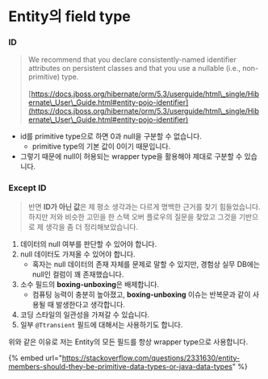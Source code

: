 # Entity의 field type

### ID

> We recommend that you declare consistently-named identifier attributes on persistent classes and that you use a nullable (i.e., non-primitive) type.\
> \
> [https://docs.jboss.org/hibernate/orm/5.3/userguide/html\_single/Hibernate\_User\_Guide.html#entity-pojo-identifier](https://docs.jboss.org/hibernate/orm/5.3/userguide/html\_single/Hibernate\_User\_Guide.html#entity-pojo-identifier)

* id를 primitive type으로 하면 0과 null을 구분할 수 없습니다.
  * primitive type의 기본 값이 0이기 때문입니다.
* 그렇기 때문에 null이 허용되는 wrapper type을 활용해야 제대로 구분할 수 있습니다.

### Except ID

> 반면 **ID가 아닌 값**은 제 평소 생각과는 다르게 명백한 근거를 찾기 힘들었습니다.\
> 하지만 저와 비슷한 고민을 한 스택 오버 플로우의 질문을 찾았고 그것을 기반으로 제 생각을 좀 더 정리해보았습니다.

1. 데이터의 null 여부를 판단할 수 있어야 합니다.
2. null 데이터도 가져올 수 있어야 합니다.
   * 혹자는 null 데이터의 존재 자체를 문제로 말할 수 있지만, 경험상 실무 DB에는 null인 컬럼이 꽤 존재했습니다.
3. 소수 필드의 **boxing-unboxing**은 배제합니다.
   * 컴퓨팅 능력이 충분히 높아졌고, **boxing-unboxing** 이슈는 반복문과 같이 사용될 때 발생한다고 생각합니다.
4. 코딩 스타일의 일관성을 가져갈 수 있습니다.
5. 일부 `@Ttransient` 필드에 대해서는 사용하기도 합니다.

위와 같은 이유로 저는 Entity의 모든 필드를 항상 wrapper type으로 사용합니다.

{% embed url="https://stackoverflow.com/questions/2331630/entity-members-should-they-be-primitive-data-types-or-java-data-types" %}
